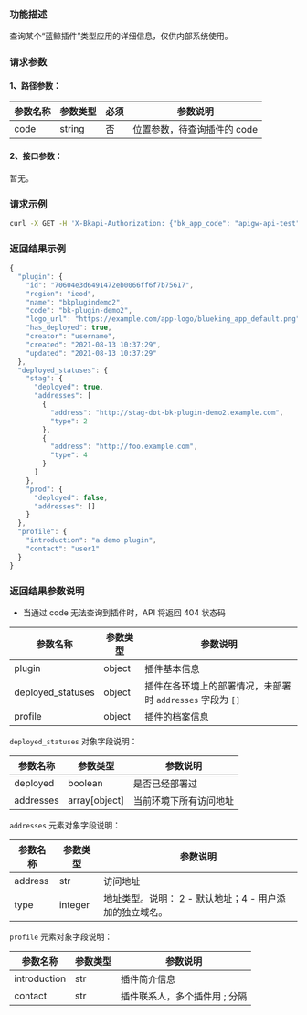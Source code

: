 ### 功能描述
查询某个“蓝鲸插件”类型应用的详细信息，仅供内部系统使用。

### 请求参数

#### 1、路径参数：

| 参数名称 | 参数类型 | 必须 | 参数说明               |
| -------- | -------- | ---- | -------------------- |
| code     | string   | 否   | 位置参数，待查询插件的 code |

#### 2、接口参数：
暂无。

### 请求示例
```bash
curl -X GET -H 'X-Bkapi-Authorization: {"bk_app_code": "apigw-api-test", "bk_app_secret": "***"}' --insecure https://bkapi.example.com/api/bkpaas3/prod/system/bk_plugins/bk-plugin-demo2/
```

### 返回结果示例
```javascript
{
  "plugin": {
    "id": "70604e3d6491472eb0066ff6f7b75617",
    "region": "ieod",
    "name": "bkplugindemo2",
    "code": "bk-plugin-demo2",
    "logo_url": "https://example.com/app-logo/blueking_app_default.png",
    "has_deployed": true,
    "creator": "username",
    "created": "2021-08-13 10:37:29",
    "updated": "2021-08-13 10:37:29"
  },
  "deployed_statuses": {
    "stag": {
      "deployed": true,
      "addresses": [
        {
          "address": "http://stag-dot-bk-plugin-demo2.example.com",
          "type": 2
        },
        {
          "address": "http://foo.example.com",
          "type": 4
        }
      ]
    },
    "prod": {
      "deployed": false,
      "addresses": []
    }
  },
  "profile": {
    "introduction": "a demo plugin",
    "contact": "user1"
  }
}
```

### 返回结果参数说明
- 当通过 code 无法查询到插件时，API 将返回 404 状态码

| 参数名称          | 参数类型 | 参数说明                                                  |
|-------------------|----------|-------------------------------------------------------|
| plugin            | object   | 插件基本信息                                              |
| deployed_statuses | object   | 插件在各环境上的部署情况，未部署时 `addresses` 字段为 `[]` |
| profile           | object   | 插件的档案信息                                            |

`deployed_statuses` 对象字段说明：

| 参数名称  | 参数类型      | 参数说明               |
|-----------|---------------|--------------------|
| deployed  | boolean       | 是否已经部署过         |
| addresses | array[object] | 当前环境下所有访问地址 |

`addresses` 元素对象字段说明：

| 参数名称 | 参数类型 | 参数说明                                            |
|----------|----------|-------------------------------------------------|
| address  | str      | 访问地址                                            |
| type     | integer  | 地址类型。说明： 2 - 默认地址；4 - 用户添加的独立域名。 |

`profile` 元素对象字段说明：

| 参数名称     | 参数类型 | 参数说明                     |
|--------------|----------|--------------------------|
| introduction | str      | 插件简介信息                 |
| contact      | str      | 插件联系人，多个插件用 ; 分隔 |
